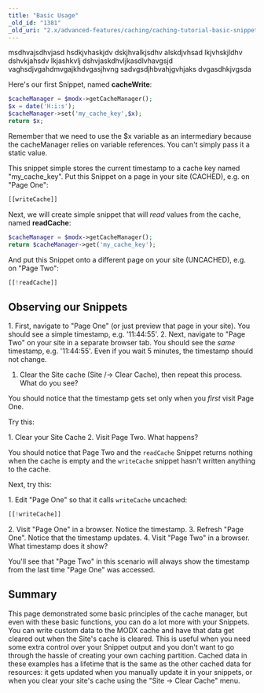 ```yaml
---
title: "Basic Usage"
_old_id: "1381"
_old_uri: "2.x/advanced-features/caching/caching-tutorial-basic-snippets"
---
```

msdhvajsdhvjasd hsdkjvhaskjdv dskjhvalkjsdhv alskdjvhsad lkjvhskjldhv dshvkjahsdv lkjashkvlj dshvjaskdhvljkasdlvhavgsjd vaghsdjvgahdmvgajkhdvgasjhvng sadvgsdjhbvahjgvhjaks dvgasdhkjvgsda

Here's our first Snippet, named **cacheWrite**:

``` php
$cacheManager = $modx->getCacheManager();
$x = date('H:i:s');
$cacheManager->set('my_cache_key',$x);
return $x;
```

Remember that we need to use the $x variable as an intermediary because the cacheManager relies on variable references. You can't simply pass it a static value.

This snippet simple stores the current timestamp to a cache key named "my\_cache\_key". Put this Snippet on a page in your site (CACHED), e.g. on "Page One":

``` php
[[writeCache]]
```


Next, we will create simple snippet that will _read_ values from the cache, named **readCache**:

``` php
$cacheManager = $modx->getCacheManager();
return $cacheManager->get('my_cache_key');
```

And put this Snippet onto a different page on your site (UNCACHED), e.g. on "Page Two":

``` php
[[!readCache]]
```

## Observing our Snippets

1\. First, navigate to "Page One" (or just preview that page in your site). You should see a simple timestamp, e.g. '11:44:55'.
2\. Next, navigate to "Page Two" on your site in a separate browser tab. You should see the _same_ timestamp, e.g. '11:44:55'. Even if you wait 5 minutes, the timestamp should not change.

1. Clear the Site cache (Site /-> Clear Cache), then repeat this process. What do you see?

You should notice that the timestamp gets set only when you _first_ visit Page One.

Try this:

1\. Clear your Site Cache
2\. Visit Page Two. What happens?

You should notice that Page Two and the `readCache` Snippet returns nothing when the cache is empty and the `writeCache` snippet hasn't written anything to the cache.

Next, try this:

1\. Edit "Page One" so that it calls `writeCache` uncached:

``` php
[[!writeCache]]
```

2\. Visit "Page One" in a browser. Notice the timestamp.
3\. Refresh "Page One". Notice that the timestamp updates.
4\. Visit "Page Two" in a browser. What timestamp does it show?

You'll see that "Page Two" in this scenario will always show the timestamp from the last time "Page One" was accessed.

## Summary

This page demonstrated some basic principles of the cache manager, but even with these basic functions, you can do a lot more with your Snippets. You can write custom data to the MODX cache and have that data get cleared out when the Site's cache is cleared. This is useful when you need some extra control over your Snippet output and you don't want to go through the hassle of creating your own caching partition. Cached data in these examples has a lifetime that is the same as the other cached data for resources: it gets updated when you manually update it in your snippets, or when you clear your site's cache using the "Site -> Clear Cache" menu.
